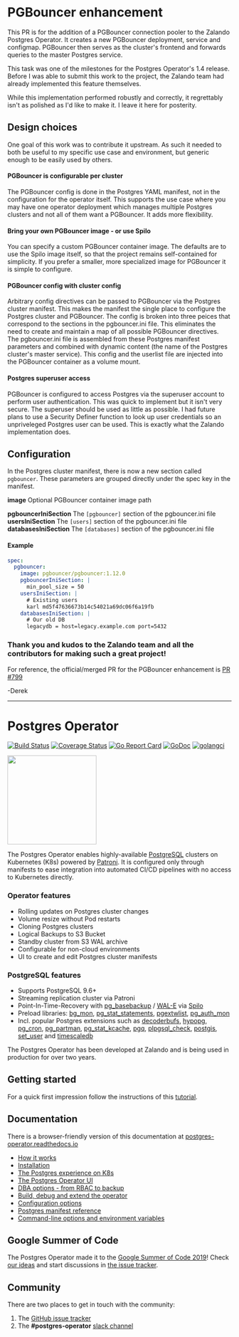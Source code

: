 # PGBouncer enhancement

This PR is for the addition of a PGBouncer connection pooler to the Zalando Postgres Operator.  It creates a new PGBouncer deployment, service and configmap.  PGBouncer then serves as the cluster's frontend and forwards queries to the master Postgres service.

This task was one of the milestones for the Postgres Operator's 1.4 release.  Before I was able to submit this work to the project, the Zalando team had already implemented this feature themselves.

While this implementation performed robustly and correctly, it regrettably isn't as polished as I'd like to make it.  I leave it here for posterity.

## Design choices
One goal of this work was to contribute it upstream.  As such it needed to both be useful to my specific use case and environment, but generic enough to be easily used by others.

#### PGBouncer is configurable per cluster
The PGBouncer config is done in the Postgres YAML manifest, not in the configuration for the operator itself.  This supports the use case where you may have one operator deployment which manages multiple Postgres clusters and not all of them want a PGBouncer.  It adds more flexibility.

#### Bring your own PGBouncer image - or use Spilo
You can specify a custom PGBouncer container image.  The defaults are to use the Spilo image itself, so that the project remains self-contained for simplicity.  If you prefer a smaller, more specialized image for PGBouncer it is simple to configure.

#### PGBouncer config with cluster config
Arbitrary config directives can be passed to PGBouncer via the Postgres cluster manifest.  This makes the manifest the single place to configure the Postgres cluster and PGBouncer.  The config is broken into three peices that correspond to the sections in the pgbouncer.ini file.  This eliminates the need to create and maintain a map of all possible PGBouncer directives.  The pgbouncer.ini file is assembled from these Postgres manifest parameters and combined with dynamic content (the name of the Postgres cluster's master service).
This config and the userlist file are injected into the PGBouncer container as a volume mount.

#### Postgres superuser access
PGBouncer is configured to access Postgres via the superuser account to perform user authentication.  This was quick to implement but it isn't very secure.  The superuser should be used as little as possible.  I had future plans to use a Security Definer function to look up user credentials so an unpriveleged Postgres user can be used.  This is exactly what the Zalando implementation does.

## Configuration
In the Postgres cluster manifest, there is now a new section called `pgbouncer`.  These parameters are grouped directly under the spec key in the manifest.

**image**
Optional PGBouncer container image path

**pgbouncerIniSection**
The `[pgbouncer]` section of the pgbouncer.ini file
**usersIniSection**
The `[users]` section of the pgbouncer.ini file
**databasesIniSection**
The `[databases]` section of the pgbouncer.ini file

#### Example
```yaml
spec:
  pgbouncer:
    image: pgbouncer/pgbouncer:1.12.0
    pgbouncerIniSection: |
      min_pool_size = 50
    usersIniSection: |
      # Existing users
      karl md5f47636673b14c54021a69dc06f6a19fb
    databasesIniSection: |
      # Our old DB
      legacydb = host=legacy.example.com port=5432
```
### Thank you and kudos to the Zalando team and all the contributors for making such a great project!
For reference, the official/merged PR for the PGBouncer enhancement is [PR #799](https://github.com/zalando/postgres-operator/pull/799/)

-Derek

---

# Postgres Operator

[![Build Status](https://travis-ci.org/zalando/postgres-operator.svg?branch=master)](https://travis-ci.org/zalando/postgres-operator)
[![Coverage Status](https://coveralls.io/repos/github/zalando/postgres-operator/badge.svg)](https://coveralls.io/github/zalando/postgres-operator)
[![Go Report Card](https://goreportcard.com/badge/github.com/zalando/postgres-operator)](https://goreportcard.com/report/github.com/zalando/postgres-operator)
[![GoDoc](https://godoc.org/github.com/zalando/postgres-operator?status.svg)](https://godoc.org/github.com/zalando/postgres-operator)
[![golangci](https://golangci.com/badges/github.com/zalando/postgres-operator.svg)](https://golangci.com/r/github.com/zalando/postgres-operator)

<img src="docs/diagrams/logo.png" width="200">

The Postgres Operator enables highly-available [PostgreSQL](https://www.postgresql.org/)
clusters on Kubernetes (K8s) powered by [Patroni](https://github.com/zalando/spilo).
It is configured only through manifests to ease integration into automated CI/CD
pipelines with no access to Kubernetes directly.

### Operator features

* Rolling updates on Postgres cluster changes
* Volume resize without Pod restarts
* Cloning Postgres clusters
* Logical Backups to S3 Bucket
* Standby cluster from S3 WAL archive
* Configurable for non-cloud environments
* UI to create and edit Postgres cluster manifests

### PostgreSQL features

* Supports PostgreSQL 9.6+
* Streaming replication cluster via Patroni
* Point-In-Time-Recovery with
[pg_basebackup](https://www.postgresql.org/docs/11/app-pgbasebackup.html) /
[WAL-E](https://github.com/wal-e/wal-e) via [Spilo](https://github.com/zalando/spilo)
* Preload libraries: [bg_mon](https://github.com/CyberDem0n/bg_mon),
[pg_stat_statements](https://www.postgresql.org/docs/9.4/pgstatstatements.html),
[pgextwlist](https://github.com/dimitri/pgextwlist),
[pg_auth_mon](https://github.com/RafiaSabih/pg_auth_mon)
* Incl. popular Postgres extensions such as
[decoderbufs](https://github.com/debezium/postgres-decoderbufs),
[hypopg](https://github.com/HypoPG/hypopg),
[pg_cron](https://github.com/citusdata/pg_cron),
[pg_partman](https://github.com/pgpartman/pg_partman),
[pg_stat_kcache](https://github.com/powa-team/pg_stat_kcache),
[pgq](https://github.com/pgq/pgq),
[plpgsql_check](https://github.com/okbob/plpgsql_check),
[postgis](https://postgis.net/),
[set_user](https://github.com/pgaudit/set_user) and
[timescaledb](https://github.com/timescale/timescaledb)

The Postgres Operator has been developed at Zalando and is being used in
production for over two years.

## Getting started

For a quick first impression follow the instructions of this
[tutorial](docs/quickstart.md).

## Documentation

There is a browser-friendly version of this documentation at
[postgres-operator.readthedocs.io](https://postgres-operator.readthedocs.io)

* [How it works](docs/index.md)
* [Installation](docs/quickstart.md#deployment-options)
* [The Postgres experience on K8s](docs/user.md)
* [The Postgres Operator UI](docs/operator-ui.md)
* [DBA options - from RBAC to backup](docs/administrator.md)
* [Build, debug and extend the operator](docs/developer.md)
* [Configuration options](docs/reference/operator_parameters.md)
* [Postgres manifest reference](docs/reference/cluster_manifest.md)
* [Command-line options and environment variables](docs/reference/command_line_and_environment.md)

## Google Summer of Code

The Postgres Operator made it to the [Google Summer of Code 2019](https://summerofcode.withgoogle.com/organizations/5429926902104064/)!
Check [our ideas](docs/gsoc-2019/ideas.md#google-summer-of-code-2019)
and start discussions in [the issue tracker](https://github.com/zalando/postgres-operator/issues).

## Community

There are two places to get in touch with the community:
1. The [GitHub issue tracker](https://github.com/zalando/postgres-operator/issues)
2. The **#postgres-operator** [slack channel](https://postgres-slack.herokuapp.com)
